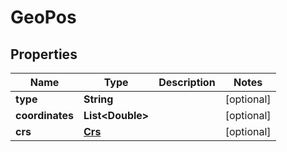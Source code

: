 
# GeoPos

## Properties
Name | Type | Description | Notes
------------ | ------------- | ------------- | -------------
**type** | **String** |  |  [optional]
**coordinates** | **List&lt;Double&gt;** |  |  [optional]
**crs** | [**Crs**](Crs.md) |  |  [optional]



